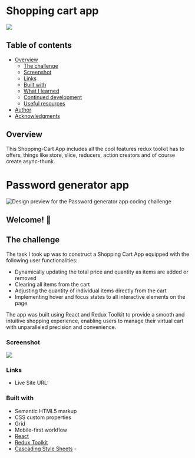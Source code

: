 # Shopping cart app

![](./screenshot.png)

## Table of contents

- [Overview](#overview)
  - [The challenge](#the-challenge)
  - [Screenshot](#screenshot)
  - [Links](#links)
  - [Built with](#built-with)
  - [What I learned](#what-i-learned)
  - [Continued development](#continued-development)
  - [Useful resources](#useful-resources)
- [Author](#author)
- [Acknowledgments](#acknowledgments)

## Overview

This Shopping-Cart App includes all the cool features redux toolkit has to offers, things like store, slice, reducers, action creators and of course create async-thunk.

# Password generator app

![Design preview for the Password generator app coding challenge](./preview.png)

## Welcome! 👋

## The challenge

The task I took up was to construct a Shopping Cart App equipped with the following user functionalities:

- Dynamically updating the total price and quantity as items are added or removed
- Clearing all items from the cart
- Adjusting the quantity of individual items directly from the cart
- Implementing hover and focus states to all interactive elements on the page

The app was built using React and Redux Toolkit to provide a smooth and intuitive shopping experience, enabling users to manage their virtual cart with unparalleled precision and convenience.

### Screenshot

![](./screenshot.png)

### Links

- Live Site URL:

### Built with

- Semantic HTML5 markup
- CSS custom properties
- Grid
- Mobile-first workflow
- [React](https://reactjs.org/)
- [Redux Toolkit](https://redux-toolkit.js.org/)
- [Cascading Style Sheets](https://developer.mozilla.org/en-US/docs/Web/CSS) -
